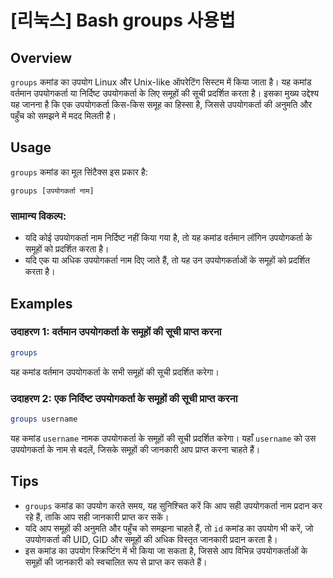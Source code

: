 # [리눅스] Bash groups 사용법

## Overview
`groups` कमांड का उपयोग Linux और Unix-like ऑपरेटिंग सिस्टम में किया जाता है। यह कमांड वर्तमान उपयोगकर्ता या निर्दिष्ट उपयोगकर्ता के लिए समूहों की सूची प्रदर्शित करता है। इसका मुख्य उद्देश्य यह जानना है कि एक उपयोगकर्ता किस-किस समूह का हिस्सा है, जिससे उपयोगकर्ता की अनुमति और पहुँच को समझने में मदद मिलती है।

## Usage
`groups` कमांड का मूल सिंटैक्स इस प्रकार है:

```
groups [उपयोगकर्ता नाम]
```

### सामान्य विकल्प:
- यदि कोई उपयोगकर्ता नाम निर्दिष्ट नहीं किया गया है, तो यह कमांड वर्तमान लॉगिन उपयोगकर्ता के समूहों को प्रदर्शित करता है।
- यदि एक या अधिक उपयोगकर्ता नाम दिए जाते हैं, तो यह उन उपयोगकर्ताओं के समूहों को प्रदर्शित करता है।

## Examples
### उदाहरण 1: वर्तमान उपयोगकर्ता के समूहों की सूची प्राप्त करना
```bash
groups
```
यह कमांड वर्तमान उपयोगकर्ता के सभी समूहों की सूची प्रदर्शित करेगा।

### उदाहरण 2: एक निर्दिष्ट उपयोगकर्ता के समूहों की सूची प्राप्त करना
```bash
groups username
```
यह कमांड `username` नामक उपयोगकर्ता के समूहों की सूची प्रदर्शित करेगा। यहाँ `username` को उस उपयोगकर्ता के नाम से बदलें, जिसके समूहों की जानकारी आप प्राप्त करना चाहते हैं।

## Tips
- `groups` कमांड का उपयोग करते समय, यह सुनिश्चित करें कि आप सही उपयोगकर्ता नाम प्रदान कर रहे हैं, ताकि आप सही जानकारी प्राप्त कर सकें।
- यदि आप समूहों की अनुमति और पहुँच को समझना चाहते हैं, तो `id` कमांड का उपयोग भी करें, जो उपयोगकर्ता की UID, GID और समूहों की अधिक विस्तृत जानकारी प्रदान करता है।
- इस कमांड का उपयोग स्क्रिप्टिंग में भी किया जा सकता है, जिससे आप विभिन्न उपयोगकर्ताओं के समूहों की जानकारी को स्वचालित रूप से प्राप्त कर सकते हैं।